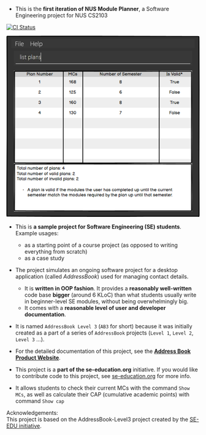 * This is the **first iteration of NUS Module Planner**, a Software Engineering project for NUS CS2103<br>

[![CI Status](https://github.com/AY2021S2-CS2103-W17-1/tp/actions/workflows/gradle.yml/badge.svg)](https://github.com/AY2021S2-CS2103-W17-1/tp/actions)

![Ui](docs/images/Ui.png)

* This is **a sample project for Software Engineering (SE) students**.<br>
  Example usages:
  * as a starting point of a course project (as opposed to writing everything from scratch)
  * as a case study
* The project simulates an ongoing software project for a desktop application (called _AddressBook_) used for managing contact details.
  * It is **written in OOP fashion**. It provides a **reasonably well-written** code base **bigger** (around 6 KLoC) than what students usually write in beginner-level SE modules, without being overwhelmingly big.
  * It comes with a **reasonable level of user and developer documentation**.
* It is named `AddressBook Level 3` (`AB3` for short) because it was initially created as a part of a series of `AddressBook` projects (`Level 1`, `Level 2`, `Level 3` ...).

* For the detailed documentation of this project, see the **[Address Book Product Website](https://se-education.org/adressbook-level3)**.

* This project is a **part of the se-education.org** initiative. If you would like to contribute code to this project, see [se-education.org](https://se-education.org#https://se-education.org/#contributing) for more info.
* It allows students to check their current MCs with the command `Show MCs`, as well as calculate their CAP (cumulative academic points) with command `Show cap`

Acknowledgements:  
This project is based on the AddressBook-Level3 project created by the [SE-EDU initiative](https://se-education.org).
